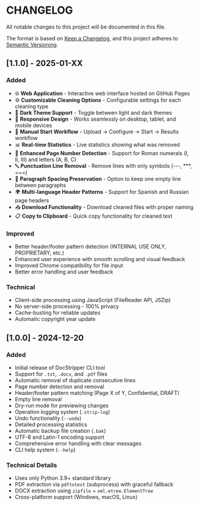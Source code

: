 # CHANGELOG

All notable changes to this project will be documented in this file.

The format is based on [Keep a Changelog](https://keepachangelog.com/en/1.0.0/),
and this project adheres to [Semantic Versioning](https://semver.org/spec/v2.0.0.html).

## [1.1.0] - 2025-01-XX

### Added
- 🌐 **Web Application** - Interactive web interface hosted on GitHub Pages
- ⚙️ **Customizable Cleaning Options** - Configurable settings for each cleaning type
- 🎨 **Dark Theme Support** - Toggle between light and dark themes
- 📱 **Responsive Design** - Works seamlessly on desktop, tablet, and mobile devices
- 🔄 **Manual Start Workflow** - Upload → Configure → Start → Results workflow
- 📊 **Real-time Statistics** - Live statistics showing what was removed
- 🚀 **Enhanced Page Number Detection** - Support for Roman numerals (I, II, III) and letters (A, B, C)
- 🔤 **Punctuation Line Removal** - Remove lines with only symbols (---, ***, ===)
- 📝 **Paragraph Spacing Preservation** - Option to keep one empty line between paragraphs
- 🌍 **Multi-language Header Patterns** - Support for Spanish and Russian page headers
- 📥 **Download Functionality** - Download cleaned files with proper naming
- 📋 **Copy to Clipboard** - Quick copy functionality for cleaned text

### Improved
- Better header/footer pattern detection (INTERNAL USE ONLY, PROPRIETARY, etc.)
- Enhanced user experience with smooth scrolling and visual feedback
- Improved Chrome compatibility for file input
- Better error handling and user feedback

### Technical
- Client-side processing using JavaScript (FileReader API, JSZip)
- No server-side processing - 100% privacy
- Cache-busting for reliable updates
- Automatic copyright year update

## [1.0.0] - 2024-12-20

### Added
- Initial release of DocStripper CLI tool
- Support for `.txt`, `.docx`, and `.pdf` files
- Automatic removal of duplicate consecutive lines
- Page number detection and removal
- Header/footer pattern matching (Page X of Y, Confidential, DRAFT)
- Empty line removal
- Dry-run mode for previewing changes
- Operation logging system (`.strip-log`)
- Undo functionality (`--undo`)
- Detailed processing statistics
- Automatic backup file creation (`.bak`)
- UTF-8 and Latin-1 encoding support
- Comprehensive error handling with clear messages
- CLI help system (`--help`)

### Technical Details
- Uses only Python 3.9+ standard library
- PDF extraction via `pdftotext` (subprocess) with graceful fallback
- DOCX extraction using `zipfile` + `xml.etree.ElementTree`
- Cross-platform support (Windows, macOS, Linux)
